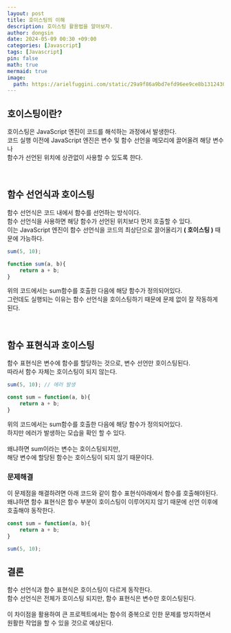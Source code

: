 ```yaml
---
layout: post
title: 호이스팅의 이해
description: 호이스팅 활용법을 알아보자.
author: dongsin
date: 2024-05-09 00:30 +09:00
categories: [Javascript]
tags: [Javascript]
pin: false
math: true
mermaid: true
image:
  path: https://arielfuggini.com/static/29a9f86a9bd7efd96ee9ce8b13124303/a41d1/javascript.jpg
---
```



## 호이스팅이란?
호이스팅은 JavaScript 엔진이 코드를 해석하는 과정에서 발생한다. <br />
코드 실행 이전에 JavaScript 엔진은 변수 및 함수 선언을 메모리에 끌어올려 해당 변수나 <br />
함수가 선언된 위치에 상관없이 사용할 수 있도록 한다.

<br />

## 함수 선언식과 호이스팅

함수 선언식은 코드 내에서 함수를 선언하는 방식이다. <br />
함수 선언식을 사용하면 해당 함수가 선언된 위치보다 먼저 호출할 수 있다. <br />
이는 JavaScript 엔진이 함수 선언식을 코드의 최상단으로 끌어올리기 **( 호이스팅 )** 때문에 가능하다.

```js
sum(5, 10);

function sum(a, b){
    return a + b;
}
```
위의 코드에서는 sum함수를 호출한 다음에 해당 함수가 정의되어있다.<br />
그런데도 실행되는 이유는 함수 선언식을 호이스팅하기 때문에 문제 없이 잘 작동하게 된다.<br />

<br />

## 함수 표현식과 호이스팅
함수 표현식은 변수에 함수를 할당하는 것으로, 변수 선언만 호이스팅된다.<br />
따라서 함수 자체는 호이스팅이 되지 않는다.

```js
sum(5, 10); // 에러 발생

const sum = function(a, b){
    return a + b;
}
```

위의 코드에서는 sum함수를 호출한 다음에 해당 함수가 정의되어있다. <br />
하지만 에러가 발생하는 모습을 확인 할 수 있다.<br />
<br />
왜냐하면 sum이라는 변수는 호이스팅되지만,<br />
해당 변수에 할당된 함수는 호이스팅이 되지 않기 때문이다.<br />

### 문제해결

이 문제점을 해결하려면 아래 코드와 같이 함수 표현식아래에서 함수를 호출해야된다.
왜냐하면 함수 표현식은 함수 부분이 호이스팅이 이루어지지 않기 때문에 선언 이후에 호출해야 동작한다. 
```js
const sum = function(a, b){
    return a + b;
}

sum(5, 10);
```

## 결론
함수 선언식과 함수 표현식은 호이스팅이 다르게 동작한다. <br />
함수 선언식은 전체가 호이스팅 되지만, 함수 표현식은 변수만 호이스팅된다.<br />
<br />
이 차이점을 활용하여 큰 프로젝트에서는 함수의 중복으로 인한 문제를 방지하면서<br />
원활한 작업을 할 수 있을 것으로 예상된다.


